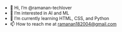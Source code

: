 - 👋 Hi, I’m @ramanan-techlover
- 👀 I’m interested in AI and ML 
- 🌱 I’m currently learning HTML, CSS, and Python 
- 📫 How to reach me at ramanan182004@gmail.com

<!---
ramanan-techlover/ramanan-techlover is a ✨ special ✨ repository because its `README.md` (this file) appears on your GitHub profile.
You can click the Preview link to take a look at your changes.
--->
